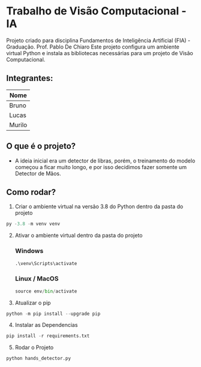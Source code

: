 # Trabalho de Visão Computacional - IA
Projeto criado para disciplina Fundamentos de Inteligência Artificial (FIA) - Graduação. Prof. Pablo De Chiaro
Este projeto configura um ambiente virtual Python e instala as bibliotecas necessárias para um projeto de Visão Computacional.

## Integrantes: 
| Nome    |
|---------|
| Bruno   |
| Lucas   |
| Murilo  |



## O que é o projeto?

- A ideia inicial era um detector de libras, porém, o treinamento do modelo começou a ficar muito longo,
e por isso decidimos fazer somente um Detector de Mãos.

## Como rodar?

1. Criar o ambiente virtual na versão 3.8 do Python dentro da pasta do projeto

```python
py -3.8 -m venv venv
```

2. Ativar o ambiente virtual dentro da pasta do projeto
    ### Windows
    ```python
    .\venv\Scripts\activate
    ```
    ### Linux / MacOS
    ```python
    source env/bin/activate
    ```    

3. Atualizar o pip 

```python
python -m pip install --upgrade pip
```

4. Instalar as Dependencias

```python
pip install -r requirements.txt
```

5. Rodar o Projeto

```python
python hands_detector.py
```
